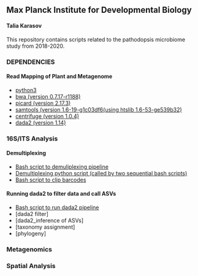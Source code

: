 ## Max Planck Institute for Developmental Biology
#### Talia Karasov
This repository contains scripts related to the pathodopsis microbiome study from 2018-2020.


### DEPENDENCIES
#### Read Mapping of Plant and Metagenome
* [python3](https://www.python.org/download/releases/3.0/)
* [bwa (version 0.7.17-r1188)](https://github.com/lh3/bwa)
* [picard (version 2.17.3)](https://broadinstitute.github.io/picard/)
* [samtools (version 1.6-19-g1c03df6(using htslib 1.6-53-ge539b32)](http://www.htslib.org/)
* [centrifuge (version 1.0.4)](https://ccb.jhu.edu/software/centrifuge/manual.shtml)
* [dada2 (version 1.14)](https://benjjneb.github.io/dada2/)


### 16S/ITS Analysis
#### Demultiplexing
* [Bash script to demuliplexing pipeline](https://github.com/tkarasov/pathodopsis/blob/master/code/16S/process_step1_demultiplex_16S_phyllosphere_all.sh)
* [Demultiplexing python script (called by two sequential bash scripts)](https://github.com/tkarasov/pathodopsis/blob/master/code/16S/demultiplex_16S_non_flashed.py)
* [Bash script to clip barcodes](https://github.com/tkarasov/pathodopsis/blob/master/code/16S/clip_barcodes_after_python.sh)

#### Running dada2 to filter data and call ASVs
* [Bash script to run dada2 pipeline](https://github.com/tkarasov/pathodopsis/blob/master/code/16S/process_step2_rundada2_16S.sh)
* [dada2 filter]
* [dada2_inference of ASVs]
* [taxonomy assignment]
* [phylogeny]

### Metagenomics

### Spatial Analysis
